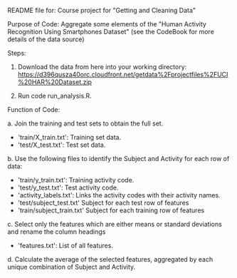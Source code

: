 README file for:
Course project for "Getting and Cleaning Data"


Purpose of Code:
Aggregate some elements of the "Human Activity Recognition Using Smartphones Dataset"
(see the CodeBook for more details of the data source)

Steps:

1. Download the data from here into your working directory: https://d396qusza40orc.cloudfront.net/getdata%2Fprojectfiles%2FUCI%20HAR%20Dataset.zip

2. Run code run_analysis.R.

Function of Code:

a. Join the training and test sets to obtain the full set.
- 'train/X_train.txt': Training set data.
- 'test/X_test.txt': Test set data.

b. Use the following files to identify the Subject and Activity for each row of data:
- 'train/y_train.txt': Training activity code.
- 'test/y_test.txt': Test activity code.
- 'activity_labels.txt': Links the activity codes with their activity names.
- 'test/subject_test.txt' Subject for each test row of features
- 'train/subject_train.txt' Subject for each training row of features

c. Select only the features which are either means or standard deviations and rename the column headings
- 'features.txt': List of all features.

d. Calculate the average of the selected features, aggregated by each unique combination of Subject and Activity.
